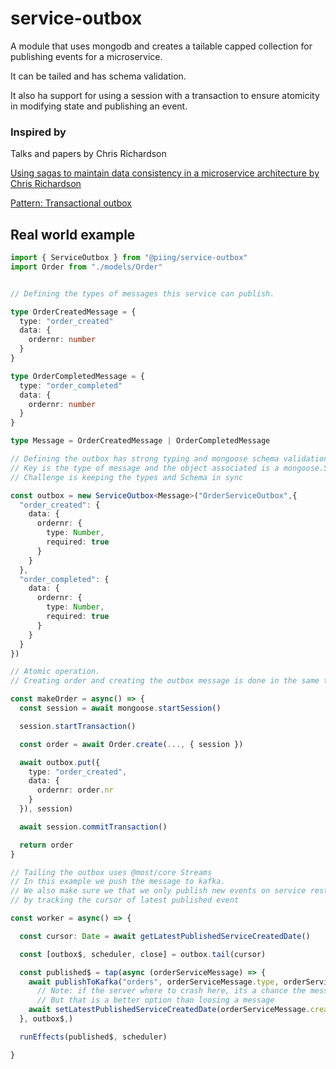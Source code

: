 
# service-outbox

A module that uses mongodb and creates a tailable capped collection for publishing events for a microservice.

It can be tailed and has schema validation.

It also ha support for using a session with a transaction to ensure atomicity in modifying state and publishing an event.

### Inspired by

Talks and papers by Chris Richardson

[Using sagas to maintain data consistency in a microservice architecture by Chris Richardson](https://www.youtube.com/watch?v=YPbGW3Fnmbc)

[Pattern: Transactional outbox](https://microservices.io/patterns/data/transactional-outbox.html)

## Real world example

```typescript
import { ServiceOutbox } from "@piing/service-outbox"
import Order from "./models/Order"


// Defining the types of messages this service can publish.

type OrderCreatedMessage = {
  type: "order_created"
  data: {
    ordernr: number
  }
}

type OrderCompletedMessage = {
  type: "order_completed"
  data: {
    ordernr: number
  }
}

type Message = OrderCreatedMessage | OrderCompletedMessage

// Defining the outbox has strong typing and mongoose schema validation.
// Key is the type of message and the object associated is a mongoose.Schema
// Challenge is keeping the types and Schema in sync

const outbox = new ServiceOutbox<Message>("OrderServiceOutbox",{
  "order_created": {
    data: {
      ordernr: {
        type: Number,
        required: true
      }
    }
  },
  "order_completed": {
    data: {
      ordernr: {
        type: Number,
        required: true
      }
    }
  }
})

// Atomic operation.
// Creating order and creating the outbox message is done in the same transaction.

const makeOrder = async() => {
  const session = await mongoose.startSession()

  session.startTransaction()

  const order = await Order.create(..., { session })

  await outbox.put({
    type: "order_created",
    data: {
      ordernr: order.nr
    }
  }), session)

  await session.commitTransaction()

  return order
}

// Tailing the outbox uses @most/core Streams
// In this example we push the message to kafka.
// We also make sure we that we only publish new events on service restart
// by tracking the cursor of latest published event

const worker = async() => {

  const cursor: Date = await getLatestPublishedServiceCreatedDate()

  const [outbox$, scheduler, close] = outbox.tail(cursor)

  const published$ = tap(async (orderServiceMessage) => {
    await publishToKafka("orders", orderServiceMessage.type, orderServiceMessage.data)
      // Note: if the server where to crash here, its a chance the message can be sent twice.
      // But that is a better option than loosing a message
    await setLatestPublishedServiceCreatedDate(orderServiceMessage.created)
  }, outbox$,)

  runEffects(published$, scheduler)

}

```
